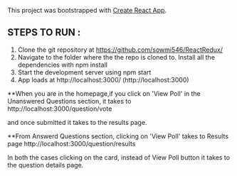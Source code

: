 This project was bootstrapped with [Create React App](https://github.com/facebook/create-react-app).
## STEPS TO RUN :
1. Clone the git repository at
https://github.com/sowmi546/ReactRedux/
2. Navigate to the folder where the the repo is cloned to. Install all the dependencies with npm install
3. Start the development server using npm start
4. App loads at http://localhost:3000/ (http://localhost:3000)

**When you are in the homepage,if you click on 'View Poll' in the Unanswered Questions section, it takes to
http://localhost:3000/question/<qid>vote
  
and once submitted it takes to the results page.

**From Answerd Questions section, clicking on 'View Poll' takes to Results page
http://localhost:3000/question/<qid>results
  
In both the cases clicking on the card, instead of View Poll button it takes to the question details page.
  

